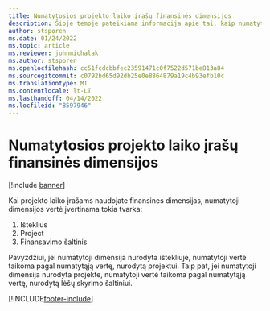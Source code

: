 ```yaml
---
title: Numatytosios projekto laiko įrašų finansinės dimensijos
description: Šioje temoje pateikiama informacija apie tai, kaip numatytosios finansinės dimensijos taikomos laiko įrašams.
author: stsporen
ms.date: 01/24/2022
ms.topic: article
ms.reviewer: johnmichalak
ms.author: stsporen
ms.openlocfilehash: cc51fcdcbbfec23591471c0f7522d571be813a84
ms.sourcegitcommit: c0792bd65d92db25e0e8864879a19c4b93efb10c
ms.translationtype: MT
ms.contentlocale: lt-LT
ms.lasthandoff: 04/14/2022
ms.locfileid: "8597946"
---
```

# <a name="defaulting-financial-dimensions-for-project-time-entries"></a>Numatytosios projekto laiko įrašų finansinės dimensijos

[!include [banner](../includes/banner.md)]

Kai projekto laiko įrašams naudojate finansines dimensijas, numatytoji dimensijos vertė įvertinama tokia tvarka:

1. Išteklius
2. Project
3. Finansavimo šaltinis

Pavyzdžiui, jei numatytoji dimensija nurodyta ištekliuje, numatytoji vertė taikoma pagal numatytąją vertę, nurodytą projektui. Taip pat, jei numatytoji dimensija nurodyta projekte, numatytoji vertė taikoma pagal numatytąją vertę, nurodytą lėšų skyrimo šaltiniui.

[!INCLUDE[footer-include](../includes/footer-banner.md)]
